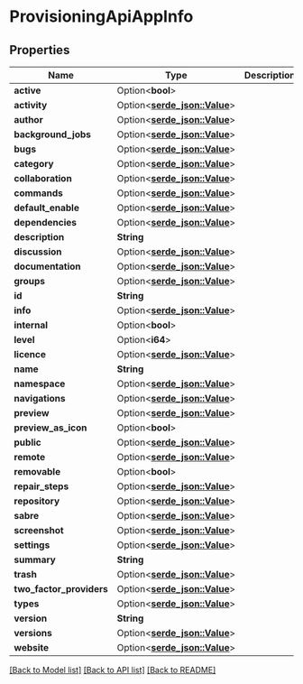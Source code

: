 # ProvisioningApiAppInfo

## Properties

Name | Type | Description | Notes
------------ | ------------- | ------------- | -------------
**active** | Option<**bool**> |  | 
**activity** | Option<[**serde_json::Value**](.md)> |  | 
**author** | Option<[**serde_json::Value**](.md)> |  | 
**background_jobs** | Option<[**serde_json::Value**](.md)> |  | 
**bugs** | Option<[**serde_json::Value**](.md)> |  | 
**category** | Option<[**serde_json::Value**](.md)> |  | 
**collaboration** | Option<[**serde_json::Value**](.md)> |  | 
**commands** | Option<[**serde_json::Value**](.md)> |  | 
**default_enable** | Option<[**serde_json::Value**](.md)> |  | 
**dependencies** | Option<[**serde_json::Value**](.md)> |  | 
**description** | **String** |  | 
**discussion** | Option<[**serde_json::Value**](.md)> |  | 
**documentation** | Option<[**serde_json::Value**](.md)> |  | 
**groups** | Option<[**serde_json::Value**](.md)> |  | 
**id** | **String** |  | 
**info** | Option<[**serde_json::Value**](.md)> |  | 
**internal** | Option<**bool**> |  | 
**level** | Option<**i64**> |  | 
**licence** | Option<[**serde_json::Value**](.md)> |  | 
**name** | **String** |  | 
**namespace** | Option<[**serde_json::Value**](.md)> |  | 
**navigations** | Option<[**serde_json::Value**](.md)> |  | 
**preview** | Option<[**serde_json::Value**](.md)> |  | 
**preview_as_icon** | Option<**bool**> |  | 
**public** | Option<[**serde_json::Value**](.md)> |  | 
**remote** | Option<[**serde_json::Value**](.md)> |  | 
**removable** | Option<**bool**> |  | 
**repair_steps** | Option<[**serde_json::Value**](.md)> |  | 
**repository** | Option<[**serde_json::Value**](.md)> |  | 
**sabre** | Option<[**serde_json::Value**](.md)> |  | 
**screenshot** | Option<[**serde_json::Value**](.md)> |  | 
**settings** | Option<[**serde_json::Value**](.md)> |  | 
**summary** | **String** |  | 
**trash** | Option<[**serde_json::Value**](.md)> |  | 
**two_factor_providers** | Option<[**serde_json::Value**](.md)> |  | 
**types** | Option<[**serde_json::Value**](.md)> |  | 
**version** | **String** |  | 
**versions** | Option<[**serde_json::Value**](.md)> |  | 
**website** | Option<[**serde_json::Value**](.md)> |  | 

[[Back to Model list]](../README.md#documentation-for-models) [[Back to API list]](../README.md#documentation-for-api-endpoints) [[Back to README]](../README.md)


